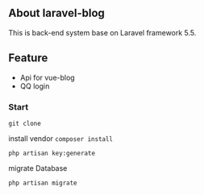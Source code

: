 ## About laravel-blog

This is back-end system base on Laravel framework 5.5.

## Feature

- Api for vue-blog
- QQ login

### Start


`
  git clone 
`

install vendor
`
  composer install
`
```
php artisan key:generate
```

migrate Database

```
php artisan migrate
```

